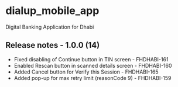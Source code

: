 # dialup_mobile_app

Digital Banking Application for Dhabi

## Release notes - 1.0.0 (14)

- Fixed disabling of Continue button in TIN screen - FHDHABI-161
- Enabled Rescan button in scanned details screen - FHDHABI-160
- Added Cancel button for Verify this Session - FHDHABI-165
- Added pop-up for max retry limit (reasonCode 9) - FHDHABI-159
